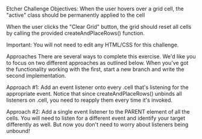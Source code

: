 Etcher Challenge
Objectives:
When the user hovers over a grid cell, the "active" class should be permanently applied to the cell

When the user clicks the "Clear Grid" button, the grid should reset all cells by calling the provided createAndPlaceRows() function.

Important: You will not need to edit any HTML/CSS for this challenge.

Approaches
There are several ways to complete this exercise. We'd like you to focus on two different approaches as outlined below. When you've got the functionality working with the first, start a new branch and write the second implementation.

Approach #1: Add an event listener onto every .cell that's listening for the appropriate event. Notice that since createAndPlaceRows() unbinds all listeners on .cell, you need to reapply them every time it's invoked.

Approach #2: Add a single event listener to the PARENT element of all the cells. You will need to listen for a different event and identify your target differently as well. But now you don't need to worry about listeners being unbound!
